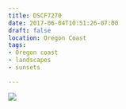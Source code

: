 ```yaml
---
title: DSCF7270
date: 2017-06-04T10:51:26-07:00
draft: false
location: Oregon Coast
tags:
- Oregon coast
- landscapes
- sunsets

---
```

![](https://d17enza3bfujl8.cloudfront.net/DSCF7270.jpg)
